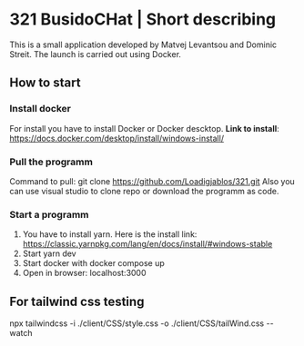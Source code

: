 # 321 BusidoCHat | Short describing
This is a small application developed by Matvej Levantsou and Dominic Streit.
The launch is carried out using Docker.
## How to start
### Install docker
For install you have to install Docker or Docker descktop.
**Link to install**: https://docs.docker.com/desktop/install/windows-install/ 
### Pull the programm
Command to pull: git clone https://github.com/Loadigjablos/321.git
Also you can use visual studio to clone repo or download the programm as code.
### Start a programm
1. You have to install yarn. Here is the install link: https://classic.yarnpkg.com/lang/en/docs/install/#windows-stable
2. Start yarn dev
3. Start docker with docker compose up
4. Open in browser: localhost:3000
## For tailwind css testing
npx tailwindcss -i ./client/CSS/style.css -o ./client/CSS/tailWind.css --watch
